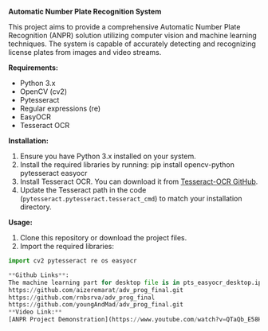 **Automatic Number Plate Recognition System**

This project aims to provide a comprehensive Automatic Number Plate Recognition (ANPR) solution utilizing computer vision and machine learning techniques. The system is capable of accurately detecting and recognizing license plates from images and video streams.

**Requirements:**

- Python 3.x
- OpenCV (cv2)
- Pytesseract
- Regular expressions (re)
- EasyOCR
- Tesseract OCR

**Installation:**

1. Ensure you have Python 3.x installed on your system.
2. Install the required libraries by running: pip install opencv-python pytesseract easyocr
3. Install Tesseract OCR. You can download it from [Tesseract-OCR GitHub](https://github.com/tesseract-ocr/tesseract).
4. Update the Tesseract path in the code (`pytesseract.pytesseract.tesseract_cmd`) to match your installation directory.

**Usage:**

1. Clone this repository or download the project files.
2. Import the required libraries:
```python
import cv2 pytesseract re os easyocr

**Github Links**:
The machine learning part for desktop file is in pts_easyocr_desktop.ipynb, for web application is located in file called ai.py
https://github.com/aizeremarat/adv_prog_final.git
https://github.com/rnbsrva/adv_prog_final
https://github.com/youngAndMad/adv_prog_final.git
**Video Link:** 
[ANPR Project Demonstration](https://www.youtube.com/watch?v=QTaQb_E58HM)

